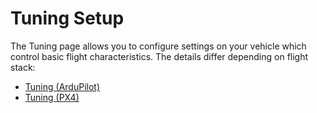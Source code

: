 # Tuning Setup

The Tuning page allows you to configure settings on your vehicle which control basic flight characteristics. The details differ depending on flight stack:

* [Tuning (ArduPilot)](../SetupView/tuning_ardupilot.md)
* [Tuning (PX4)](../SetupView/tuning_px4.md)